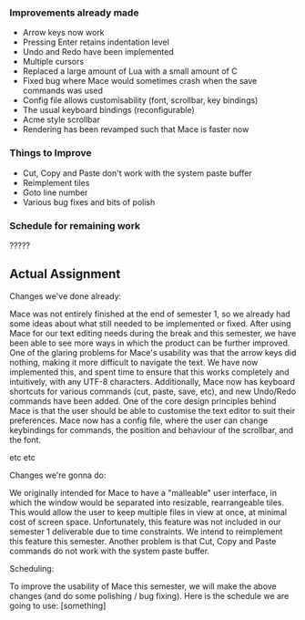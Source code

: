 ### Improvements already made

* Arrow keys now work
* Pressing Enter retains indentation level
* Undo and Redo have been implemented
* Multiple cursors
* Replaced a large amount of Lua with a small amount of C
* Fixed bug where Mace would sometimes crash when the save commands was used
* Config file allows customisability (font, scrollbar, key bindings)
* The usual keyboard bindings (reconfigurable)
* Acme style scrollbar
* Rendering has been revamped such that Mace is faster now

### Things to Improve

* Cut, Copy and Paste don't work with the system paste buffer
* Reimplement tiles
* Goto line number
* Various bug fixes and bits of polish

### Schedule for remaining work

?????

## Actual Assignment

<some sort of good introduction>

Changes we've done already:


Mace was not entirely finished at the end of semester 1, so we already had some ideas about what still needed to be implemented or fixed. After using Mace for our text editing needs during the break and this semester, we have been able to see more ways in which the product can be further improved. 
One of the glaring problems for Mace's usability was that the arrow keys did nothing, making it more difficult to navigate the text. We have now implemented this, and spent time to ensure that this works completely and intuitively, with any UTF-8 characters. Additionally, Mace now has keyboard shortcuts for various commands (cut, paste, save, etc), and new Undo/Redo commands have been added.
One of the core design principles behind Mace is that the user should be able to customise the text editor to suit their preferences. Mace now has a config file, where the user can change keybindings for commands, the position and behaviour of the scrollbar, and the font.

etc etc

Changes we're gonna do:

We originally intended for Mace to have a "malleable" user interface, in which the window would be separated into resizable, rearrangeable tiles. This would allow the user to keep multiple files in view at once, at minimal cost of screen space. Unfortunately, this feature was not included in our semester 1 deliverable due to time constraints. We intend to reimplement this feature this semester.
Another problem is that Cut, Copy and Paste commands do not work with the system paste buffer. 

Scheduling:

To improve the usability of Mace this semester, we will make the above changes (and do some polishing / bug fixing). Here is the schedule we are going to use:
[something]
